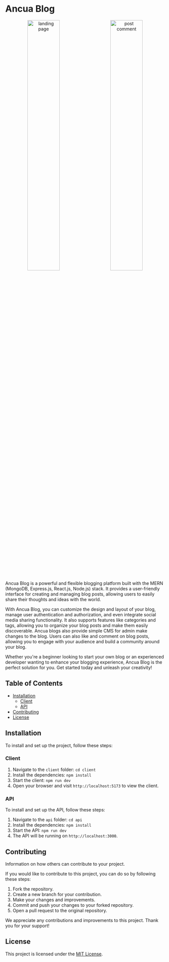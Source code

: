 # Ancua Blog

<p align="center">
  <img alt="landing page" src="https://github.com/raymondtju/ancua-blog/assets/75233529/36d39c01-3336-48df-bb60-2f94c96e3103" width="45%">
&nbsp; &nbsp; &nbsp; &nbsp;
  <img alt="post comment" src="https://github.com/raymondtju/ancua-blog/assets/75233529/bdff262d-f942-4a43-a4de-c51481f67313" width="45%">
</p>

Ancua Blog is a powerful and flexible blogging platform built with the MERN (MongoDB, Express.js, React.js, Node.js) stack. It provides a user-friendly interface for creating and managing blog posts, allowing users to easily share their thoughts and ideas with the world.

With Ancua Blog, you can customize the design and layout of your blog, manage user authentication and authorization, and even integrate social media sharing functionality. It also supports features like categories and tags, allowing you to organize your blog posts and make them easily discoverable. Ancua blogs also provide simple CMS for admin make changes to the blog. Users can also like and comment on blog posts, allowing you to engage with your audience and build a community around your blog.

Whether you're a beginner looking to start your own blog or an experienced developer wanting to enhance your blogging experience, Ancua Blog is the perfect solution for you. Get started today and unleash your creativity!

## Table of Contents

- [Installation](#installation)
  - [Client](#client)
  - [API](#api)
- [Contributing](#contributing)
- [License](#license)

## Installation

To install and set up the project, follow these steps:

### Client

1. Navigate to the `client` folder: `cd client`
2. Install the dependencies: `npm install`
3. Start the client: `npm run dev`
4. Open your browser and visit `http://localhost:5173` to view the client.

### API

To install and set up the API, follow these steps:

1. Navigate to the `api` folder: `cd api`
2. Install the dependencies: `npm install`
3. Start the API: `npm run dev`
4. The API will be running on `http://localhost:3000`.

## Contributing

Information on how others can contribute to your project.

If you would like to contribute to this project, you can do so by following these steps:

1. Fork the repository.
2. Create a new branch for your contribution.
3. Make your changes and improvements.
4. Commit and push your changes to your forked repository.
5. Open a pull request to the original repository.

We appreciate any contributions and improvements to this project. Thank you for your support!

## License

This project is licensed under the [MIT License](https://opensource.org/licenses/MIT).
